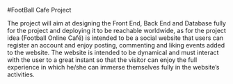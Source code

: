 #FootBall Cafe Project

The project will aim at designing the Front End, Back End and Database fully for the project and deploying it to be reachable worldwide, as for the project idea (Football Online Café) is intended to be a social website that users can register an account and enjoy posting, commenting and liking events added to the website.
The website is intended to be dynamical and must interact with the user to a great instant so that the visitor can enjoy the full experience in which he/she can immerse themselves fully in the website’s activities.
